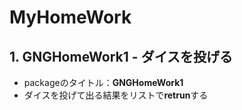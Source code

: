 # MyHomeWork

## 1. GNGHomeWork1 - ダイスを投げる

  + packageのタイトル：<b>GNGHomeWork1</b>
  + ダイスを投げて出る結果をリストで<b>retrun</b>する

